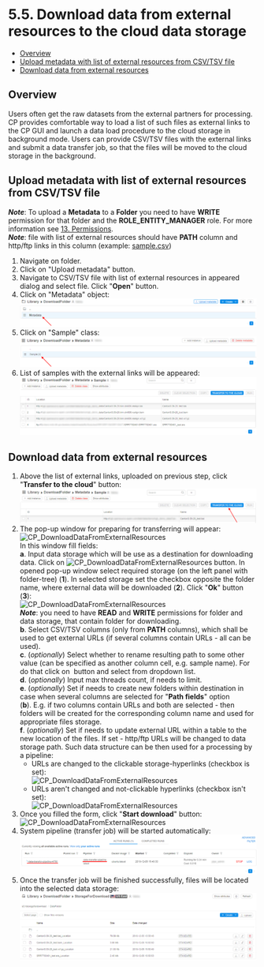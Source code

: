 # 5.5. Download data from external resources to the cloud data storage

- [Overview](#overview)
- [Upload metadata with list of external resources from CSV/TSV file](#upload-metadata-with-list-of-external-resources-from-csvtsv-file)
- [Download data from external resources](#download-data-from-external-resources)

## Overview

Users often get the raw datasets from the external partners for processing. CP provides comfortable way to load a list of such files as external links to the CP GUI and launch a data load procedure to the cloud storage in background mode. Users can provide CSV/TSV files with the external links and submit a data transfer job, so that the files will be moved to the cloud storage in the background.

## Upload metadata with list of external resources from CSV/TSV file

**_Note_**: To upload a **Metadata** to a **Folder** you need to have **WRITE** permission for that folder and the **ROLE\_ENTITY\_MANAGER** role. For more information see [13. Permissions](../13_Permissions/13._Permissions.md).  
**_Note_**: file with list of external resources should have **PATH** column and http/ftp links in this column (example: [sample.csv](attachments/DownloadDataFromExternalResources_sample.csv))

1. Navigate on folder.
2. Click on "Upload metadata" button.
3. Navigate to CSV/TSV file with list of external resources in appeared dialog and select file. Click "**Open**" button.
4. Click on "Metadata" object:  
    ![CP_DownloadDataFromExternalResources](attachments/DownloadDataFromExternalResources_01.png)
5. Click on "Sample" class:  
    ![CP_DownloadDataFromExternalResources](attachments/DownloadDataFromExternalResources_02.png)
6. List of samples with the external links will be appeared:  
    ![CP_DownloadDataFromExternalResources](attachments/DownloadDataFromExternalResources_03.png)

## Download data from external resources

1. Above the list of external links, uploaded on previous step, click "**Transfer to the cloud**" button:  
    ![CP_DownloadDataFromExternalResources](attachments/DownloadDataFromExternalResources_04.png)
2. The pop-up window for preparing for transferring will appear:  
    ![CP_DownloadDataFromExternalResources](attachments/DownloadDataFromExternalResources_05.png)  
    In this window fill fields:  
    **a**. Input data storage which will be use as a destination for downloading data. Click on ![CP_DownloadDataFromExternalResources](attachments/DownloadDataFromExternalResources_06.png) button. In opened pop-up window select required storage (on the left panel with folder-tree) (**1**). In selected storage set the checkbox opposite the folder name, where external data will be downloaded (**2**). Click "**Ok**" button (**3**):  
    ![CP_DownloadDataFromExternalResources](attachments/DownloadDataFromExternalResources_07.png)  
    **_Note_**: you need to have **READ** and **WRITE** permissions for folder and data storage, that contain folder for downloading.  
    **b**. Select CSV/TSV columns (only from **PATH** columns), which shall be used to get external URLs (if several columns contain URLs - all can be used).  
    **c**. (_optionally_) Select whether to rename resulting path to some other value (can be specified as another column cell, e.g. sample name). For do that click on  button and select from dropdown list.  
    **d**. (_optionally_) Input max threads count, if needs to limit.  
    **e**. (_optionally_) Set if needs to create new folders within destination in case when several columns are selected for "**Path fields**" option (**b**). E.g. if two columns contain URLs and both are selected - then folders will be created for the corresponding column name and used for appropriate files storage.  
    **f**. (_optionally_) Set if needs to update external URL within a table to the new location of the files. If set - http/ftp URLs will be changed to data storage path. Such data structure can be then used for a processing by a pipeline:
    - URLs are changed to the clickable storage-hyperlinks (checkbox is set):  
        ![CP_DownloadDataFromExternalResources](attachments/DownloadDataFromExternalResources_08.png)  
    - URLs aren't changed and not-clickable hyperlinks (checkbox isn't set):  
        ![CP_DownloadDataFromExternalResources](attachments/DownloadDataFromExternalResources_09.png)
3. Once you filled the form, click "**Start download**" button:  
    ![CP_DownloadDataFromExternalResources](attachments/DownloadDataFromExternalResources_10.png)
4. System pipeline (transfer job) will be started automatically:  
    ![CP_DownloadDataFromExternalResources](attachments/DownloadDataFromExternalResources_11.png)
5. Once the transfer job will be finished successfully, files will be located into the selected data storage:  
    ![CP_DownloadDataFromExternalResources](attachments/DownloadDataFromExternalResources_12.png)
